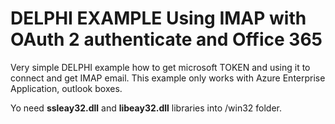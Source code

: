 # DELPHI EXAMPLE Using IMAP with OAuth 2 authenticate and Office 365
Very simple DELPHI example how to get microsoft TOKEN and using it to connect and get IMAP email.
This example only works with Azure Enterprise Application, outlook boxes.

Yo need **ssleay32.dll** and **libeay32.dll** libraries into /win32 folder.